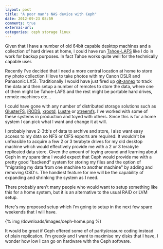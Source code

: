 ```yaml
---
layout: post
title: "A poor man's NAS device with Ceph"
date: 2012-09-23 08:59
comments: true
external-url: 
categories: ceph storage linux
---
```


Given that I have a number of old 64bit capable desktop machines and a
collection of hard drives at home, I could have run
[Tahoe-LAFS](https://tahoe-lafs.org/trac/tahoe-lafs) like I do in work
for backup purposes. In fact Tahoe works quite well for the
technically capable user.

Recently I've decided that I need a more central location at home to
store my photo collection (I love to take photos with my Canon DSLR
and Panasonic LX5). Traditionally I would have just fired up
[git-annex](http://git-annex.branchable.com/) to track the data and
then setup a number of remotes to store the data, where one of them
might be Tahoe-LAFS and the rest might be portable hard drives, remote
machines etc...

I could have gone with any number of distributed storage solutions
such as [GlusterFS](http://www.gluster.org/),
[iRODS](http://www.irods.org),
[xrootd](http://xrootd.slac.stanford.edu/),
[Lustre](http://wiki.lustre.org/index.php/Main_Page) or
[xtreemfs](http://www.xtreemfs.org/). I've worked with some of these
systems in production and toyed with others. Since this is for a home
system I can pick what I want and change it at will.

I probably have 2-3tb's of data to archive and store, I also want easy
access to my data so NFS or CIFS exports are required. It wouldn't be
unfeasible to acquire a few 2 or 3 terabyte drives for my old desktop
machine which would effectively provide me with a 2 or 3 terabyte
replicated data store. Given the amount of toying around and learning
about Ceph in my spare time I would expect that Ceph would provide me
with a pretty good "backend" system for storing my files and the
option of "migrating my data from one machine to another machine" by
adding and removing OSD's. The handiest feature for me will be the
capability of expanding and shrinking the system as I need.

There probably aren't many people who would want to setup something
like this for a home system, but it is an alternative to the usual
RAID or LVM setup.

Here's my proposed setup which I'm going to setup in the next few
spare weekends that I will have.

{% img /downloads/images/ceph-home.png %}

It would be great if Ceph offered some of of parity/erasure coding
instead of plain replication. I'm greedy and I want to maximise my
disks that I have, I wonder how low I can go on hardware with the Ceph
software.
